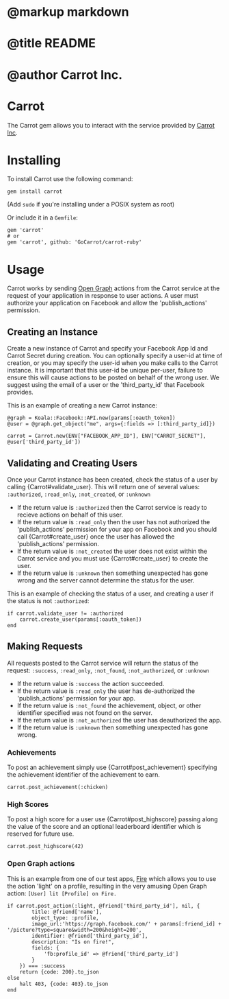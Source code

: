 # @markup markdown
# @title README
# @author Carrot Inc.

Carrot
============
The Carrot gem allows you to interact with the service provided by [Carrot Inc](http://gocarrot.com).

# Installing
To install Carrot use the following command:

	gem install carrot

(Add `sudo` if you're installing under a POSIX system as root)

Or include it in a `Gemfile`:

	gem 'carrot'
	# or
	gem 'carrot', github: 'GoCarrot/carrot-ruby'

# Usage
Carrot works by sending [Open Graph](https://developers.facebook.com/docs/concepts/opengraph/) actions from the Carrot service at the request of your application in response to user actions. A user must authorize your application on Facebook and allow the 'publish_actions' permission.

## Creating an Instance
Create a new instance of Carrot and specify your Facebook App Id and Carrot Secret during creation. You can optionally specify a user-id at time of creation, or you may specify the user-id when you make calls to the Carrot instance. It is important that this user-id be unique per-user, failure to ensure this will cause actions to be posted on behalf of the wrong user. We suggest using the email of a user or the 'third_party_id' that Facebook provides.

This is an example of creating a new Carrot instance:

	@graph = Koala::Facebook::API.new(params[:oauth_token])
	@user = @graph.get_object("me", args={:fields => [:third_party_id]})

	carrot = Carrot.new(ENV["FACEBOOK_APP_ID"], ENV["CARROT_SECRET"], @user['third_party_id'])

## Validating and Creating Users
Once your Carrot instance has been created, check the status of a user by calling {Carrot#validate_user}. This will return one of several values: `:authorized`, `:read_only`, `:not_created`, or `:unknown`

* If the return value is `:authorized` then the Carrot service is ready to recieve actions on behalf of this user.
* If the return value is `:read_only` then the user has not authorized the 'publish_actions' permission for your app on Facebook and you should call {Carrot#create_user} once the user has allowed the 'publish_actions' permission.
* If the return value is `:not_created` the user does not exist within the Carrot service and you must use {Carrot#create_user} to create the user.
* If the return value is `:unknown` then something unexpected has gone wrong and the server cannot determine the status for the user.

This is an example of checking the status of a user, and creating a user if the status is not `:authorized`:

	if carrot.validate_user != :authorized
		carrot.create_user(params[:oauth_token])
	end

## Making Requests

All requests posted to the Carrot service will return the status of the request: `:success`, `:read_only`, `:not_found`, `:not_authorized`, or `:unknown`

* If the return value is `:success` the action succeeded.
* If the return value is `:read_only` the user has de-authorized the 'publish_actions' permission for your app.
* If the return value is `:not_found` the achievement, object, or other identifier specified was not found on the server.
* If the return value is `:not_authorized` the user has deauthorized the app.
* If the return value is `:unknown` then something unexpected has gone wrong.

### Achievements
To post an achievement simply use {Carrot#post_achievement} specifying the achievement identifier of the achievement to earn.

	carrot.post_achievement(:chicken)

### High Scores
To post a high score for a user use {Carrot#post_highscore} passing along the value of the score and an optional leaderboard identifier which is reserved for future use.

	carrot.post_highscore(42)

### Open Graph actions
This is an example from one of our test apps, [Fire](https://apps.facebook.com/litonfire) which allows you to use the action 'light' on a profile, resulting in the very amusing Open Graph action: `[User] lit [Profile] on Fire.`

	if carrot.post_action(:light, @friend['third_party_id'], nil, {
			title: @friend['name'],
			object_type: :profile,
			image_url:'https://graph.facebook.com/' + params[:friend_id] + '/picture?type=square&width=200&height=200',
			identifier: @friend['third_party_id'],
			description: "Is on fire!",
			fields: {
				'fb:profile_id' => @friend['third_party_id']
			}
		}) === :success
		return {code: 200}.to_json
	else
		halt 403, {code: 403}.to_json
	end
